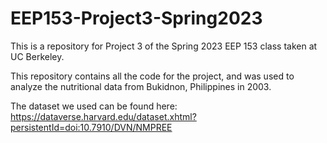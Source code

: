 # EEP153-Project3-Spring2023
This is a repository for Project 3 of the Spring 2023 EEP 153 class taken at UC Berkeley.

This repository contains all the code for the project, and was used to analyze the nutritional data from Bukidnon, Philippines in 2003.

The dataset we used can be found here: https://dataverse.harvard.edu/dataset.xhtml?persistentId=doi:10.7910/DVN/NMPREE 

